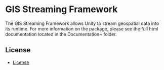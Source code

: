 # GIS Streaming Framework

The GIS Streaming Framework allows Unity to stream geospatial data into its runtime. For more information on the package, please see the full html documentation located in the Documentation~ folder.


## License
* [License](LICENSE.md)

